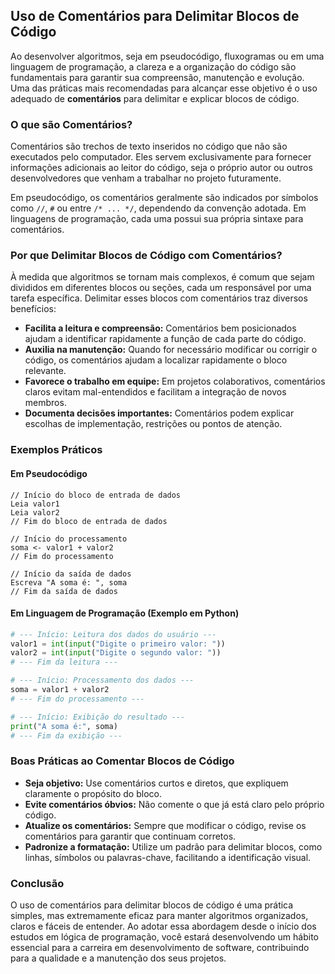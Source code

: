 
## Uso de Comentários para Delimitar Blocos de Código

Ao desenvolver algoritmos, seja em pseudocódigo, fluxogramas ou em uma linguagem de programação, a clareza e a organização do código são fundamentais para garantir sua compreensão, manutenção e evolução. Uma das práticas mais recomendadas para alcançar esse objetivo é o uso adequado de **comentários** para delimitar e explicar blocos de código.

### O que são Comentários?

Comentários são trechos de texto inseridos no código que não são executados pelo computador. Eles servem exclusivamente para fornecer informações adicionais ao leitor do código, seja o próprio autor ou outros desenvolvedores que venham a trabalhar no projeto futuramente.

Em pseudocódigo, os comentários geralmente são indicados por símbolos como `//`, `#` ou entre `/* ... */`, dependendo da convenção adotada. Em linguagens de programação, cada uma possui sua própria sintaxe para comentários.

### Por que Delimitar Blocos de Código com Comentários?

À medida que algoritmos se tornam mais complexos, é comum que sejam divididos em diferentes blocos ou seções, cada um responsável por uma tarefa específica. Delimitar esses blocos com comentários traz diversos benefícios:

- **Facilita a leitura e compreensão:** Comentários bem posicionados ajudam a identificar rapidamente a função de cada parte do código.
- **Auxilia na manutenção:** Quando for necessário modificar ou corrigir o código, os comentários ajudam a localizar rapidamente o bloco relevante.
- **Favorece o trabalho em equipe:** Em projetos colaborativos, comentários claros evitam mal-entendidos e facilitam a integração de novos membros.
- **Documenta decisões importantes:** Comentários podem explicar escolhas de implementação, restrições ou pontos de atenção.

### Exemplos Práticos

#### Em Pseudocódigo

```plaintext
// Início do bloco de entrada de dados
Leia valor1
Leia valor2
// Fim do bloco de entrada de dados

// Início do processamento
soma <- valor1 + valor2
// Fim do processamento

// Início da saída de dados
Escreva "A soma é: ", soma
// Fim da saída de dados
```

#### Em Linguagem de Programação (Exemplo em Python)

```python
# --- Início: Leitura dos dados do usuário ---
valor1 = int(input("Digite o primeiro valor: "))
valor2 = int(input("Digite o segundo valor: "))
# --- Fim da leitura ---

# --- Início: Processamento dos dados ---
soma = valor1 + valor2
# --- Fim do processamento ---

# --- Início: Exibição do resultado ---
print("A soma é:", soma)
# --- Fim da exibição ---
```

### Boas Práticas ao Comentar Blocos de Código

- **Seja objetivo:** Use comentários curtos e diretos, que expliquem claramente o propósito do bloco.
- **Evite comentários óbvios:** Não comente o que já está claro pelo próprio código.
- **Atualize os comentários:** Sempre que modificar o código, revise os comentários para garantir que continuam corretos.
- **Padronize a formatação:** Utilize um padrão para delimitar blocos, como linhas, símbolos ou palavras-chave, facilitando a identificação visual.

### Conclusão

O uso de comentários para delimitar blocos de código é uma prática simples, mas extremamente eficaz para manter algoritmos organizados, claros e fáceis de entender. Ao adotar essa abordagem desde o início dos estudos em lógica de programação, você estará desenvolvendo um hábito essencial para a carreira em desenvolvimento de software, contribuindo para a qualidade e a manutenção dos seus projetos.
```
